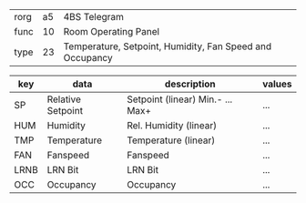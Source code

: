 
|    |   |   |
| -- | - | - |
| rorg | a5 | 4BS Telegram |
| func | 10 | Room Operating Panel |
| type | 23 | Temperature, Setpoint, Humidity, Fan Speed and Occupancy |

| key | data | description | values |
| --- | --- | --- | --- |
  | SP | Relative Setpoint | Setpoint (linear) Min.- ... Max+ | ... | 
| HUM | Humidity | Rel. Humidity (linear) | ... | 
| TMP | Temperature | Temperature (linear) | ... | 
| FAN | Fanspeed | Fanspeed | ... | 
| LRNB | LRN Bit | LRN Bit | ... | 
| OCC | Occupancy | Occupancy | ... | 

  